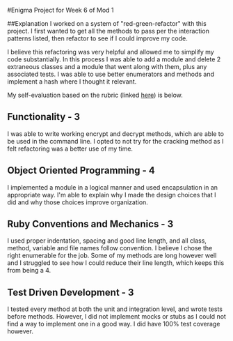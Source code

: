 #Enigma Project for Week 6 of Mod 1

##Explanation
I worked on a system of "red-green-refactor" with this project. I first wanted to get all the methods to pass per the interaction patterns listed, then refactor to see if I could improve my code.

I believe this refactoring was very helpful and allowed me to simplify my code substantially. In this process I was able to add a module and delete 2 extraneous classes and a module that went along with them, plus any associated tests. I was able to use better enumerators and methods and implement a hash where I thought it relevant.

My self-evaluation based on the rubric (linked [here](https://backend.turing.io/module1/projects/enigma/rubric)) is below.

## Functionality - 3
I was able to write working encrypt and decrypt methods, which are able to be used in the command line. I opted to not try for the cracking method as I felt refactoring was a better use of my time.

## Object Oriented Programming - 4
I implemented a module in a logical manner and used encapsulation in an appropriate way. I'm able to explain why I made the design choices that I did and why those choices improve organization.

## Ruby Conventions and Mechanics - 3
I used proper indentation, spacing and good line length, and all class, method, variable and file names follow convention. I believe I chose the right enumerable for the job. Some of my methods are long however well and I struggled to see how I could reduce their line length, which keeps this from being a 4.

## Test Driven Development - 3
I tested every method at both the unit and integration level, and wrote tests before methods. However, I did not implement mocks or stubs as I could not find a way to implement one in a good way. I did have 100% test coverage however.

